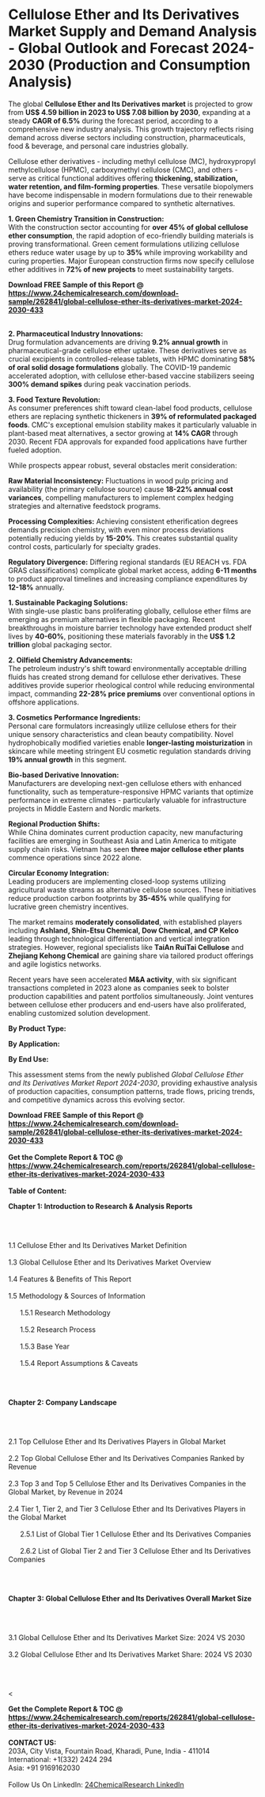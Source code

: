 <h1>Cellulose Ether and Its Derivatives Market Supply and Demand Analysis - Global Outlook and Forecast 2024-2030 (Production and Consumption Analysis)</h1><p>The global <strong>Cellulose Ether and Its Derivatives market</strong> is projected to grow from <strong>US$ 4.59 billion in 2023 to US$ 7.08 billion by 2030</strong>, expanding at a steady <strong>CAGR of 6.5%</strong> during the forecast period, according to a comprehensive new industry analysis. This growth trajectory reflects rising demand across diverse sectors including construction, pharmaceuticals, food &amp; beverage, and personal care industries globally.</p><p>Cellulose ether derivatives - including methyl cellulose (MC), hydroxypropyl methylcellulose (HPMC), carboxymethyl cellulose (CMC), and others - serve as critical functional additives offering <strong>thickening, stabilization, water retention, and film-forming properties</strong>. These versatile biopolymers have become indispensable in modern formulations due to their renewable origins and superior performance compared to synthetic alternatives.</p><p><strong>1. Green Chemistry Transition in Construction:</strong><br>
With the construction sector accounting for <strong>over 45% of global cellulose ether consumption</strong>, the rapid adoption of eco-friendly building materials is proving transformational. Green cement formulations utilizing cellulose ethers reduce water usage by up to <strong>35%</strong> while improving workability and curing properties. Major European construction firms now specify cellulose ether additives in <strong>72% of new projects</strong> to meet sustainability targets.</p><div><b>Download FREE Sample of this Report @ 
            <a href="https://www.24chemicalresearch.com/download-sample/262841/global-cellulose-ether-its-derivatives-market-2024-2030-433">
            https://www.24chemicalresearch.com/download-sample/262841/global-cellulose-ether-its-derivatives-market-2024-2030-433</a></b></div><br><p><strong>2. Pharmaceutical Industry Innovations:</strong><br>
Drug formulation advancements are driving <strong>9.2% annual growth</strong> in pharmaceutical-grade cellulose ether uptake. These derivatives serve as crucial excipients in controlled-release tablets, with HPMC dominating <strong>58% of oral solid dosage formulations</strong> globally. The COVID-19 pandemic accelerated adoption, with cellulose ether-based vaccine stabilizers seeing <strong>300% demand spikes</strong> during peak vaccination periods.</p><p><strong>3. Food Texture Revolution:</strong><br>
As consumer preferences shift toward clean-label food products, cellulose ethers are replacing synthetic thickeners in <strong>39% of reformulated packaged foods</strong>. CMC's exceptional emulsion stability makes it particularly valuable in plant-based meat alternatives, a sector growing at <strong>14% CAGR</strong> through 2030. Recent FDA approvals for expanded food applications have further fueled adoption.</p><p>While prospects appear robust, several obstacles merit consideration:</p><p><strong>Raw Material Inconsistency:</strong> Fluctuations in wood pulp pricing and availability (the primary cellulose source) cause <strong>18-22% annual cost variances</strong>, compelling manufacturers to implement complex hedging strategies and alternative feedstock programs.</p><p><strong>Processing Complexities:</strong> Achieving consistent etherification degrees demands precision chemistry, with even minor process deviations potentially reducing yields by <strong>15-20%</strong>. This creates substantial quality control costs, particularly for specialty grades.</p><p><strong>Regulatory Divergence:</strong> Differing regional standards (EU REACH vs. FDA GRAS classifications) complicate global market access, adding <strong>6-11 months</strong> to product approval timelines and increasing compliance expenditures by <strong>12-18%</strong> annually.</p><p><strong>1. Sustainable Packaging Solutions:</strong><br>
With single-use plastic bans proliferating globally, cellulose ether films are emerging as premium alternatives in flexible packaging. Recent breakthroughs in moisture barrier technology have extended product shelf lives by <strong>40-60%</strong>, positioning these materials favorably in the <strong>US$ 1.2 trillion</strong> global packaging sector.</p><p><strong>2. Oilfield Chemistry Advancements:</strong><br>
The petroleum industry's shift toward environmentally acceptable drilling fluids has created strong demand for cellulose ether derivatives. These additives provide superior rheological control while reducing environmental impact, commanding <strong>22-28% price premiums</strong> over conventional options in offshore applications.</p><p><strong>3. Cosmetics Performance Ingredients:</strong><br>
Personal care formulators increasingly utilize cellulose ethers for their unique sensory characteristics and clean beauty compatibility. Novel hydrophobically modified varieties enable <strong>longer-lasting moisturization</strong> in skincare while meeting stringent EU cosmetic regulation standards driving <strong>19% annual growth</strong> in this segment.</p><p><strong>Bio-based Derivative Innovation:</strong><br>
    Manufacturers are developing next-gen cellulose ethers with enhanced functionality, such as temperature-responsive HPMC variants that optimize performance in extreme climates - particularly valuable for infrastructure projects in Middle Eastern and Nordic markets.</p><p><strong>Regional Production Shifts:</strong><br>
    While China dominates current production capacity, new manufacturing facilities are emerging in Southeast Asia and Latin America to mitigate supply chain risks. Vietnam has seen <strong>three major cellulose ether plants</strong> commence operations since 2022 alone.</p><p><strong>Circular Economy Integration:</strong><br>
    Leading producers are implementing closed-loop systems utilizing agricultural waste streams as alternative cellulose sources. These initiatives reduce production carbon footprints by <strong>35-45%</strong> while qualifying for lucrative green chemistry incentives.</p><p>The market remains <strong>moderately consolidated</strong>, with established players including <strong>Ashland, Shin-Etsu Chemical, Dow Chemical, and CP Kelco</strong> leading through technological differentiation and vertical integration strategies. However, regional specialists like <strong>TaiAn RuiTai Cellulose</strong> and <strong>Zhejiang Kehong Chemical</strong> are gaining share via tailored product offerings and agile logistics networks.</p><p>Recent years have seen accelerated <strong>M&amp;A activity</strong>, with six significant transactions completed in 2023 alone as companies seek to bolster production capabilities and patent portfolios simultaneously. Joint ventures between cellulose ether producers and end-users have also proliferated, enabling customized solution development.</p><p><strong>By Product Type:</strong></p><p><strong>By Application:</strong></p><p><strong>By End Use:</strong></p><p>This assessment stems from the newly published <em>Global Cellulose Ether and Its Derivatives Market Report 2024-2030</em>, providing exhaustive analysis of production capacities, consumption patterns, trade flows, pricing trends, and competitive dynamics across this evolving sector.</p><div><b>Download FREE Sample of this Report @ 
            <a href="https://www.24chemicalresearch.com/download-sample/262841/global-cellulose-ether-its-derivatives-market-2024-2030-433">
            https://www.24chemicalresearch.com/download-sample/262841/global-cellulose-ether-its-derivatives-market-2024-2030-433</a></b></div><br><div><b>Get the Complete Report & TOC @ 
            <a href="https://www.24chemicalresearch.com/reports/262841/global-cellulose-ether-its-derivatives-market-2024-2030-433">
            https://www.24chemicalresearch.com/reports/262841/global-cellulose-ether-its-derivatives-market-2024-2030-433</a></b></div><br>
            <b>Table of Content:</b><p><p><strong>Chapter 1: Introduction to Research &amp; Analysis Reports</strong></p><br />
<br />
<p>1.1 Cellulose Ether and Its Derivatives Market Definition<br /><br />
1.3 Global Cellulose Ether and Its Derivatives Market Overview<br /><br />
1.4 Features &amp; Benefits of This Report<br /><br />
1.5 Methodology &amp; Sources of Information<br /><br />
&nbsp;&nbsp;&nbsp;&nbsp;&nbsp; 1.5.1 Research Methodology<br /><br />
&nbsp;&nbsp;&nbsp;&nbsp;&nbsp; 1.5.2 Research Process<br /><br />
&nbsp;&nbsp;&nbsp;&nbsp;&nbsp; 1.5.3 Base Year<br /><br />
&nbsp;&nbsp;&nbsp;&nbsp;&nbsp; 1.5.4 Report Assumptions &amp; Caveats</p><br />
<br />
<p><strong>Chapter 2: Company Landscape</strong></p><br />
<br />
<p>2.1 Top Cellulose Ether and Its Derivatives Players in Global Market<br /><br />
2.2 Top Global Cellulose Ether and Its Derivatives Companies Ranked by Revenue<br /><br />
2.3 Top 3 and Top 5 Cellulose Ether and Its Derivatives Companies in the Global Market, by Revenue in 2024<br /><br />
2.4 Tier 1, Tier 2, and Tier 3 Cellulose Ether and Its Derivatives Players in the Global Market<br /><br />
&nbsp;&nbsp;&nbsp;&nbsp;&nbsp; 2.5.1 List of Global Tier 1 Cellulose Ether and Its Derivatives Companies<br /><br />
&nbsp;&nbsp;&nbsp;&nbsp;&nbsp; 2.6.2 List of Global Tier 2 and Tier 3 Cellulose Ether and Its Derivatives Companies</p><br />
<br />
<p><strong>Chapter 3: Global Cellulose Ether and Its Derivatives Overall Market Size</strong></p><br />
<br />
<p>3.1 Global Cellulose Ether and Its Derivatives Market Size: 2024 VS 2030<br /><br />
3.2 Global Cellulose Ether and Its Derivatives Market Share: 2024 VS 2030</p><br />
<br />
<p><</p><div><b>Get the Complete Report & TOC @ 
            <a href="https://www.24chemicalresearch.com/reports/262841/global-cellulose-ether-its-derivatives-market-2024-2030-433">
            https://www.24chemicalresearch.com/reports/262841/global-cellulose-ether-its-derivatives-market-2024-2030-433</a></b></div><br><b>CONTACT US:</b><br>
            203A, City Vista, Fountain Road, Kharadi, Pune, India - 411014<br>
            International: +1(332) 2424 294<br>
            Asia: +91 9169162030 <br><br>
            Follow Us On LinkedIn: <a href="https://www.linkedin.com/company/24chemicalresearch/">24ChemicalResearch LinkedIn</a>